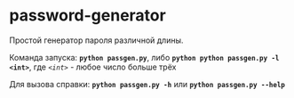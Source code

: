 # password-generator

Простой генератор пароля различной длины.

Команда запуска: **`python passgen.py`**,
либо **`python python passgen.py -l <int>`**, где *`<int>`* - любое число больше трёх

Для вызова справки: **`python passgen.py -h`** или **`python passgen.py --help`**
